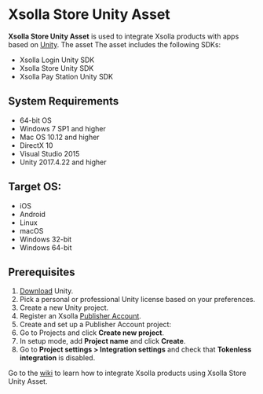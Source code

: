 # Xsolla Store Unity Asset

**Xsolla Store Unity Asset** is used to integrate Xsolla products with apps based on [Unity](https://unity.com/). The asset The asset includes the following SDKs:

* Xsolla Login Unity SDK
* Xsolla Store Unity SDK
* Xsolla Pay Station Unity SDK

## System Requirements

* 64-bit OS
* Windows 7 SP1 and higher
* Mac OS 10.12 and higher
* DirectX 10
* Visual Studio 2015
* Unity 2017.4.22 and higher

## Target OS:
* iOS
* Android
* Linux
* macOS
* Windows 32-bit
* Windows 64-bit

## Prerequisites

1. [Download](https://store.unity.com/download) Unity.
2. Pick a personal or professional Unity license based on your preferences.
3. Create a new Unity project.
4. Register an Xsolla [Publisher Account](https://publisher.xsolla.com/signup?integration_type=SDKCart).
5. Create and set up a Publisher Account project:
  1. Go to Projects and click **Create new project**.
  2. In setup mode, add **Project name** and click **Create**.
  3. Go to **Project settings > Integration settings** and check that **Tokenless integration** is disabled.

Go to the [wiki](https://github.com/xsolla/store-unity-sdk/wiki) to learn how to integrate Xsolla products using Xsolla Store Unity Asset. 
